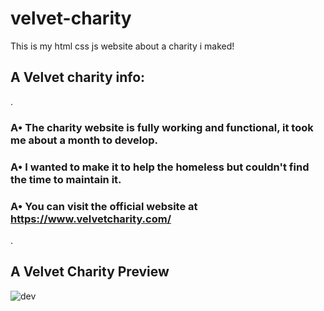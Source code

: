 # velvet-charity
This is my html css js website about a charity i maked!

## A Velvet charity info:

.

### A• The charity website is fully working and functional, it took me about a month to develop. 
### A• I wanted to make it to help the homeless but couldn't find the time to maintain it.
### A• You can visit the official website at https://www.velvetcharity.com/

.

## A Velvet Charity Preview

![dev](https://github.com/qmze/velvet-charity/assets/168580309/b1affed2-56e9-4219-919b-0cd777a074c9)
